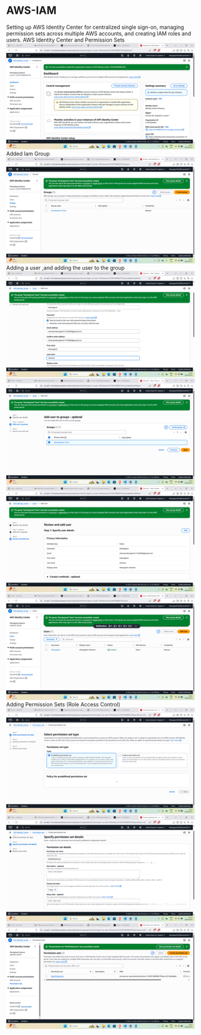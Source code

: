 # AWS-IAM
Setting up AWS Identity Center for centralized single sign-on, managing permission sets across multiple AWS accounts, and creating IAM roles and users. 
AWS Identity Center and Permission Sets
![image alt](https://github.com/MbongiseniNtimane/AWS-IAM/blob/7d03ea9cfaf7ccfbbe4a3d98c4120fc3f95391a8/AWS1.png)
Added Iam Group
![image alt](https://github.com/MbongiseniNtimane/AWS-IAM/blob/d3adcf86353485a158043426503deffd144f934f/AWS2.png)
Adding a user ,and adding the user to the group
![image alt](https://github.com/MbongiseniNtimane/AWS-IAM/blob/d3adcf86353485a158043426503deffd144f934f/AWS4.png)
![image alt](https://github.com/MbongiseniNtimane/AWS-IAM/blob/d3adcf86353485a158043426503deffd144f934f/AWS5.png)
![image alt](https://github.com/MbongiseniNtimane/AWS-IAM/blob/d3adcf86353485a158043426503deffd144f934f/AWS6.png)
![image alt](https://github.com/MbongiseniNtimane/AWS-IAM/blob/d3adcf86353485a158043426503deffd144f934f/AWS7.png)
Adding Permission Sets (Role Access Control)
![image alt](https://github.com/MbongiseniNtimane/AWS-IAM/blob/d3adcf86353485a158043426503deffd144f934f/AWS8.png)
![image alt](https://github.com/MbongiseniNtimane/AWS-IAM/blob/d3adcf86353485a158043426503deffd144f934f/AWS9.png)
![image alt](https://github.com/MbongiseniNtimane/AWS-IAM/blob/d3adcf86353485a158043426503deffd144f934f/AWS10.png)

